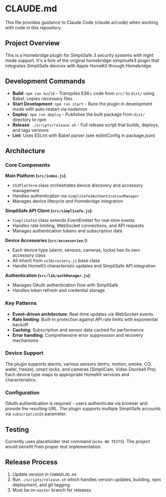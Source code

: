# CLAUDE.md

This file provides guidance to Claude Code (claude.ai/code) when working with code in this repository.

## Project Overview

This is a Homebridge plugin for SimpliSafe 3 security systems with night mode support. It's a fork of the original homebridge-simplisafe3 plugin that integrates SimpliSafe devices with Apple HomeKit through Homebridge.

## Development Commands

- **Build**: `npm run build` - Transpiles ES6+ code from `src/` to `dist/` using Babel, copies necessary files
- **Start Development**: `npm run start` - Runs the plugin in development mode with auto-restart via nodemon
- **Deploy**: `npm run deploy` - Publishes the built package from `dist/` directory to npm
- **Release**: `./scripts/release.sh` - Full release script that builds, deploys, and tags versions
- **Lint**: Uses ESLint with Babel parser (see eslintConfig in package.json)

## Architecture

### Core Components

**Main Platform (`src/index.js`)**:
- `SS3Platform` class orchestrates device discovery and accessory management
- Handles authentication via `SimpliSafe3AuthenticationManager`
- Manages device lifecycle and Homebridge integration

**SimpliSafe API Client (`src/simplisafe.js`)**:
- `SimpliSafe3` class extends EventEmitter for real-time events
- Handles rate limiting, WebSocket connections, and API requests
- Manages authentication tokens and subscription data

**Device Accessories (`src/accessories/`)**:
- Each device type (alarm, sensors, cameras, locks) has its own accessory class
- All inherit from `ss3Accessory.js` base class
- Handle HomeKit characteristic updates and SimpliSafe API integration

**Authentication (`src/lib/authManager.js`)**:
- Manages OAuth authentication flow with SimpliSafe
- Handles token refresh and credential storage

### Key Patterns

- **Event-driven architecture**: Real-time updates via WebSocket events
- **Rate limiting**: Built-in protection against API rate limits with exponential backoff
- **Caching**: Subscription and sensor data cached for performance
- **Error handling**: Comprehensive error suppression and recovery mechanisms

### Device Support

The plugin supports alarms, various sensors (entry, motion, smoke, CO, water, freeze), smart locks, and cameras (SimpliCam, Video Doorbell Pro). Each device type maps to appropriate HomeKit services and characteristics.

### Configuration

OAuth authentication is required - users authenticate via browser and provide the resulting URL. The plugin supports multiple SimpliSafe accounts via `subscriptionId` parameter.

## Testing

Currently uses placeholder test command (`echo NO TESTS`). The project would benefit from proper test implementation.

## Release Process

1. Update version in `CHANGELOG.md`
2. Run `./scripts/release.sh` which handles version updates, building, npm deployment, and git tagging
3. Must be on `master` branch for releases
